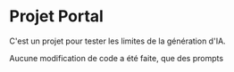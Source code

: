 # Projet Portal

C'est un projet pour tester les limites de la génération d'IA.

Aucune modification de code a été faite, que des prompts
